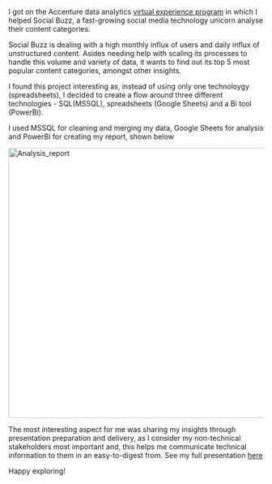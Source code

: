 I got on the Accenture data analytics [virtual experience program](https://www.theforage.com/fast-track/data-analytics-virtual-experience/overview?ref=BoPbiqx5GRLbyYXPu) in which I helped Social Buzz, a fast-growing social media technology unicorn analyse their content categories.

Social Buzz is dealing with a high monthly influx of users and daily influx of unstructured content. Asides needing help with scaling its processes to handle this volume and variety of data, it wants to find out its top 5 most popular content categories, amongst other insights.

I found this project interesting as, instead of using only one technoloygy (spreadsheets), I decided to create a flow around three different technologies - SQL(MSSQL), spreadsheets (Google Sheets) and a Bi tool (PowerBi).

I used MSSQL for cleaning and merging my data, Google Sheets for analysis and PowerBi for creating my report, shown below

<img width="532" alt="Analysis_report" src="https://user-images.githubusercontent.com/86304211/210614087-91344a98-a20b-4a16-b4e9-4a7a3c53f3d0.PNG">


The most interesting aspect for me was sharing my insights through presentation preparation and delivery, as I consider my non-technical stakeholders most important and, this helps me communicate technical information to them in an easy-to-digest from. See my full presentation [here](https://docs.google.com/presentation/d/1RoJQ2Eo_xkoKWXtYn78tbdrWCVWRrLJWjXf5cDYnUmE/edit?usp=sharing)

Happy exploring!



